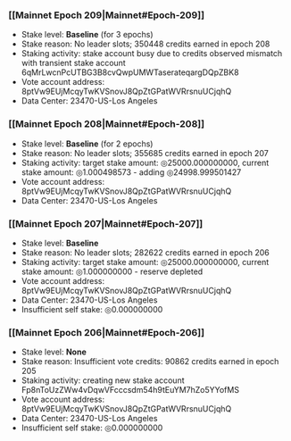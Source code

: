### [[Mainnet Epoch 209|Mainnet#Epoch-209]]
* Stake level: **Baseline** (for 3 epochs)
* Stake reason: No leader slots; 350448 credits earned in epoch 208
* Staking activity: stake account busy due to credits observed mismatch with transient stake account 6qMrLwcnPcUTBG3B8cvQwpUMWTaserateqargDQpZBK8
* Vote account address: 8ptVw9EUjMcqyTwKVSnovJ8QpZtGPatWVRrsnuUCjqhQ
* Data Center: 23470-US-Los Angeles
### [[Mainnet Epoch 208|Mainnet#Epoch-208]]
* Stake level: **Baseline** (for 2 epochs)
* Stake reason: No leader slots; 355685 credits earned in epoch 207
* Staking activity: target stake amount: ◎25000.000000000, current stake amount: ◎1.000498573 - adding ◎24998.999501427
* Vote account address: 8ptVw9EUjMcqyTwKVSnovJ8QpZtGPatWVRrsnuUCjqhQ
* Data Center: 23470-US-Los Angeles
### [[Mainnet Epoch 207|Mainnet#Epoch-207]]
* Stake level: **Baseline**
* Stake reason: No leader slots; 282622 credits earned in epoch 206
* Staking activity: target stake amount: ◎25000.000000000, current stake amount: ◎1.000000000 - reserve depleted
* Vote account address: 8ptVw9EUjMcqyTwKVSnovJ8QpZtGPatWVRrsnuUCjqhQ
* Data Center: 23470-US-Los Angeles
* Insufficient self stake: ◎0.000000000
### [[Mainnet Epoch 206|Mainnet#Epoch-206]]
* Stake level: **None**
* Stake reason: Insufficient vote credits: 90862 credits earned in epoch 205
* Staking activity: creating new stake account Fp8nToUzZWw4vDqwVFcccsdm54h9tEuYM7hZo5YYofMS
* Vote account address: 8ptVw9EUjMcqyTwKVSnovJ8QpZtGPatWVRrsnuUCjqhQ
* Data Center: 23470-US-Los Angeles
* Insufficient self stake: ◎0.000000000
